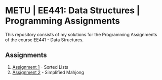 # METU | EE441: Data Structures | Programming Assignments
This repository consists of my solutions for the Programming Assignments of the course EE441 - Data Structures.

## Assignments
1. [Assignment 1](assignment_1/) - Sorted Lists
2. [Assignment 2](assignment_2/) - Simplified Mahjong

